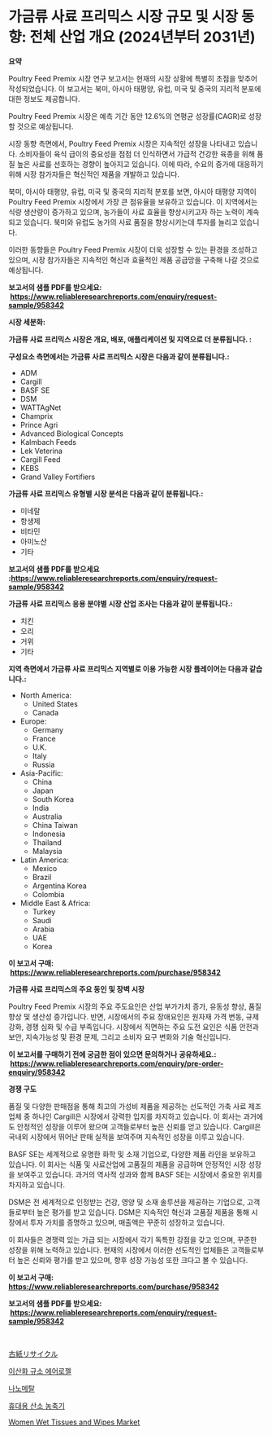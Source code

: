 <p><h1>가금류 사료 프리믹스 시장 규모 및 시장 동향: 전체 산업 개요 (2024년부터 2031년)</h1></p><p><strong>요약</strong></p>
<p><p>Poultry Feed Premix 시장 연구 보고서는 현재의 시장 상황에 특별히 초점을 맞추어 작성되었습니다. 이 보고서는 북미, 아시아 태평양, 유럽, 미국 및 중국의 지리적 분포에 대한 정보도 제공합니다. </p><p>Poultry Feed Premix 시장은 예측 기간 동안 12.6%의 연평균 성장률(CAGR)로 성장할 것으로 예상됩니다. </p><p>시장 동향 측면에서, Poultry Feed Premix 시장은 지속적인 성장을 나타내고 있습니다. 소비자들이 육식 급이의 중요성을 점점 더 인식하면서 가급적 건강한 육종을 위해 품질 높은 사료를 선호하는 경향이 높아지고 있습니다. 이에 따라, 수요의 증가에 대응하기 위해 시장 참가자들은 혁신적인 제품을 개발하고 있습니다. </p><p>북미, 아시아 태평양, 유럽, 미국 및 중국의 지리적 분포를 보면, 아시아 태평양 지역이 Poultry Feed Premix 시장에서 가장 큰 점유율을 보유하고 있습니다. 이 지역에서는 식량 생산량이 증가하고 있으며, 농가들이 사료 효율을 향상시키고자 하는 노력이 계속되고 있습니다. 북미와 유럽도 농가의 사료 품질을 향상시키는데 투자를 늘리고 있습니다.</p><p>이러한 동향들은 Poultry Feed Premix 시장이 더욱 성장할 수 있는 환경을 조성하고 있으며, 시장 참가자들은 지속적인 혁신과 효율적인 제품 공급망을 구축해 나갈 것으로 예상됩니다.</p></p>
<p><strong>보고서의 샘플 PDF를 받으세요: &nbsp;<a href="https://www.reliableresearchreports.com/enquiry/request-sample/958342">https://www.reliableresearchreports.com/enquiry/request-sample/958342</a></strong></p>
<p><strong>시장 세분화:</strong></p>
<p><strong> 가금류 사료 프리믹스 시장은 개요, 배포, 애플리케이션 및 지역으로 더 분류됩니다. :</strong></p>
<p><strong>구성요소 측면에서는 가금류 사료 프리믹스 시장은 다음과 같이 분류됩니다.:</strong></p>
<p><ul><li>ADM</li><li>Cargill</li><li>BASF SE</li><li>DSM</li><li>WATTAgNet</li><li>Champrix</li><li>Prince Agri</li><li>Advanced Biological Concepts</li><li>Kalmbach Feeds</li><li>Lek Veterina</li><li>Cargill Feed</li><li>KEBS</li><li>Grand Valley Fortifiers</li></ul></p>
<p><strong> 가금류 사료 프리믹스 유형별 시장 분석은 다음과 같이 분류됩니다.:</strong></p>
<p><ul><li>미네랄</li><li>항생제</li><li>비타민</li><li>아미노산</li><li>기타</li></ul></p>
<p><strong>보고서의 샘플 PDF를 받으세요 :<a href="https://www.reliableresearchreports.com/enquiry/request-sample/958342">https://www.reliableresearchreports.com/enquiry/request-sample/958342</a></strong></p>
<p><strong> 가금류 사료 프리믹스 응용 분야별 시장 산업 조사는 다음과 같이 분류됩니다.:</strong></p>
<p><ul><li>치킨</li><li>오리</li><li>거위</li><li>기타</li></ul></p>
<p><strong>지역 측면에서 가금류 사료 프리믹스 지역별로 이용 가능한 시장 플레이어는 다음과 같습니다.:</strong></p>
<p><ul>
    <li>
        North America:
        <ul>
            <li>United States</li>
            <li>Canada</li>
        </ul>
    </li>
    <li>
        Europe:
        <ul>
            <li>Germany</li>
            <li>France</li>
            <li>U.K.</li>
            <li>Italy</li>
            <li>Russia</li>
        </ul>
    </li>
    <li>
        Asia-Pacific:
        <ul>
            <li>China</li>
            <li>Japan</li>
            <li>South Korea</li>
            <li>India</li>
            <li>Australia</li>
            <li>China Taiwan</li>
            <li>Indonesia</li>
            <li>Thailand</li>
            <li>Malaysia</li>
        </ul>
    </li>
    <li>
        Latin America:
        <ul>
            <li>Mexico</li>
            <li>Brazil</li>
            <li>Argentina Korea</li>
            <li>Colombia</li>
        </ul>
    </li>
    <li>
        Middle East & Africa:
        <ul>
            <li>Turkey</li>
            <li>Saudi</li>
            <li>Arabia</li>
            <li>UAE</li>
            <li>Korea</li>
        </ul>
    </li>
    </ul></p>
<p><strong>이 보고서 구매: &nbsp;<a href="https://www.reliableresearchreports.com/purchase/958342">https://www.reliableresearchreports.com/purchase/958342</a></strong></p>
<p><strong>가금류 사료 프리믹스의 주요 동인 및 장벽 시장</strong></p>
<p><p>Poultry Feed Premix 시장의 주요 주도요인은 산업 부가가치 증가, 유동성 향상, 품질 향상 및 생산성 증가입니다. 반면, 시장에서의 주요 장애요인은 원자재 가격 변동, 규제 강화, 경쟁 심화 및 수급 부족입니다. 시장에서 직면하는 주요 도전 요인은 식품 안전과 보안, 지속가능성 및 환경 문제, 그리고 소비자 요구 변화와 기술 혁신입니다.</p></p>
<p><strong>이 보고서를 구매하기 전에 궁금한 점이 있으면 문의하거나 공유하세요.: &nbsp;<a href="https://www.reliableresearchreports.com/enquiry/pre-order-enquiry/958342">https://www.reliableresearchreports.com/enquiry/pre-order-enquiry/958342</a></strong></p>
<p><strong>경쟁 구도</strong></p>
<p><p>품질 및 다양한 판매점을 통해 최고의 가성비 제품을 제공하는 선도적인 가축 사료 제조업체 중 하나인 Cargill은 시장에서 강력한 입지를 차지하고 있습니다. 이 회사는 과거에도 안정적인 성장을 이루어 왔으며 고객들로부터 높은 신뢰를 얻고 있습니다. Cargill은 국내외 시장에서 뛰어난 판매 실적을 보여주며 지속적인 성장을 이루고 있습니다.</p><p>BASF SE는 세계적으로 유명한 화학 및 소재 기업으로, 다양한 제품 라인을 보유하고 있습니다. 이 회사는 식품 및 사료산업에 고품질의 제품을 공급하며 안정적인 시장 성장을 보여주고 있습니다. 과거의 역사적 성과와 함께 BASF SE는 시장에서 중요한 위치를 차지하고 있습니다.</p><p>DSM은 전 세계적으로 인정받는 건강, 영양 및 소재 솔루션을 제공하는 기업으로, 고객들로부터 높은 평가를 받고 있습니다. DSM은 지속적인 혁신과 고품질 제품을 통해 시장에서 투자 가치를 증명하고 있으며, 매출액은 꾸준히 성장하고 있습니다. </p><p>이 회사들은 경쟁력 있는 가급 되는 시장에서 각기 독특한 강점을 갖고 있으며, 꾸준한 성장을 위해 노력하고 있습니다. 현재의 시장에서 이러한 선도적인 업체들은 고객들로부터 높은 신뢰와 평가를 받고 있으며, 향후 성장 가능성 또한 크다고 볼 수 있습니다.</p></p>
<p><strong>이 보고서 구매: &nbsp; <a href="https://www.reliableresearchreports.com/purchase/958342">https://www.reliableresearchreports.com/purchase/958342</a></strong></p>
<p><strong>보고서의 샘플 PDF를 받으세요: &nbsp;<a href="https://www.reliableresearchreports.com/enquiry/request-sample/958342">https://www.reliableresearchreports.com/enquiry/request-sample/958342</a></strong><strong></strong></p>
<p>&nbsp;</p>
<p><p><a href="https://medium.com/@brendon65677/%E5%BB%83%E7%B4%99%E3%83%AA%E3%82%B5%E3%82%A4%E3%82%AF%E3%83%AB%E5%B8%82%E5%A0%B4%E3%81%AE%E5%B1%95%E6%9C%9B-%E7%94%A3%E6%A5%AD%E6%A6%82%E8%A6%81%E3%81%A8%E4%BA%88%E6%B8%AC-2024%E5%B9%B4%E3%81%8B%E3%82%892031%E5%B9%B4-47b6e2ee5278">古紙リサイクル</a></p><p><a href="https://github.com/vsckjg50460/Market-Research-Report-List-1/blob/main/1451754186835.md">이산화 규소 에어로젤</a></p><p><a href="https://github.com/akzkkws047661437/Market-Research-Report-List-1/blob/main/4190114186834.md">나노메탈</a></p><p><a href="https://medium.com/@roderictykbuckridge566867/%ED%9C%B4%EB%8C%80%EC%9A%A9-%EC%82%B0%EC%86%8C-%EB%86%8D%EC%B6%95%EA%B8%B0-%EC%8B%9C%EC%9E%A5-%EC%9C%A0%ED%98%95-%EC%9D%91%EC%9A%A9-%EB%B0%8F-%EC%A7%80%EB%A6%AC%EB%B3%84-%ED%8F%AC%EA%B4%84%EC%A0%81-%ED%8F%89%EA%B0%80-c2c23b3ea689">휴대용 산소 농축기</a></p><p><a href="https://artistic-helicopter-ca9.notion.site/Women-Wet-Tissues-and-Wipes-Market-Research-Report-The-Key-To-Successful-Business-Strategy-Forecast-cc4a99e843d641f48860cd49ee4c08d6">Women Wet Tissues and Wipes Market</a></p></p>